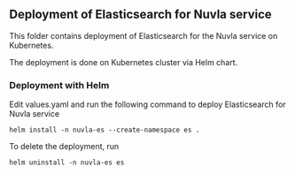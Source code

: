 ## Deployment of Elasticsearch for Nuvla service 

This folder contains deployment of Elasticsearch for the Nuvla service on
Kubernetes.

The deployment is done on Kubernetes cluster via Helm chart.
 
### Deployment with Helm

Edit values.yaml and run the following command to deploy Elasticsearch for Nuvla
service

```
helm install -n nuvla-es --create-namespace es .
```

To delete the deployment, run

```
helm uninstall -n nuvla-es es 
```
